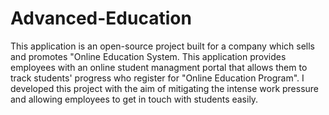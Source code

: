 # Advanced-Education

This application is an open-source project built for a company which sells and promotes "Online Education System. 
This application provides employees with an online student managment portal that allows them to track students' progress who register for "Online Education Program".
I developed this project with the aim of mitigating the intense work pressure and allowing employees to get in touch with students easily. 
